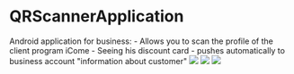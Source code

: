 # QRScannerApplication
Android application for business: - Allows you to scan the profile of the client program iCome - Seeing his discount card - pushes automatically to business account "information about customer"
![](https://cloud.mail.ru/public/3bBc/bxEf9RoTU)
![](https://cloud.mail.ru/public/MMiG/kpgHwNnnp)
![](https://cloud.mail.ru/public/Aug2/VtXwchDG6)
